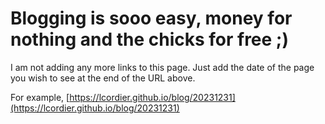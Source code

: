 # Blogging is sooo easy, money for nothing and the chicks for free ;)

I am not adding any more links to this page. Just add the date of the
page you wish to see at the end of the URL above.

For example, [https://lcordier.github.io/blog/20231231](https://lcordier.github.io/blog/20231231)

